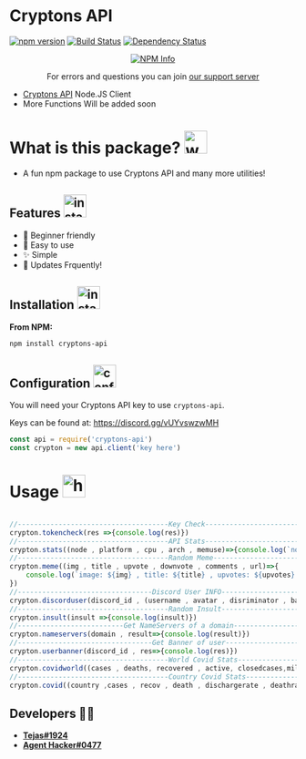 # Cryptons API
[![npm version](https://badge.fury.io/js/cryptons-api.svg)](https://www.npmjs.com/package/cryptons-api)
[![Build Status](https://travis-ci.org/AgentHackerYT/cryptons-api.svg?branch=main)](https://travis-ci.org/AgentHackerYT/cryptons-api)
[![Dependency Status](https://david-dm.org/AgentHackerYT/cryptons-api.svg)](https://david-dm.org/AgentHackerYT/cryptons-api)

<div align="center">
  <p>
    <a href="https://nodei.co/npm/cryptons-api
/"><img src="https://nodei.co/npm/cryptons-api.png?downloads=true&stars=true" alt="NPM Info" /></a>
  </p>
</div>

<div align="center">
 <p>
 For errors and questions you can join <a href="https://discord.gg/vUYvswzwMH">our support server</a></p>
</div>

- [Cryptons API](https://cryptons.ga/) Node.JS Client
- More Functions Will be added soon

# What is this package? <img src = "https://cdn.discordapp.com/emojis/854915298724282379.gif?v=1" alt="what" width=40>

- A fun npm package to use Cryptons API and many more utilities!

## Features <img src = "https://cdn.discordapp.com/emojis/815135700063879219.gif?v=1" alt="install" width=40>
- 🧑 Beginner friendly
- 🎉 Easy to use
- ✨ Simple
- 🔘 Updates Frquently!

## Installation <img src = "https://cdn.discordapp.com/emojis/852546107279147028.gif?v=1" alt="install" width=40>

**From NPM:**
```sh
npm install cryptons-api
```

## Configuration <img src = "https://cdn.discordapp.com/emojis/830498299584446494.gif?v=1" alt="config" width=40>

You will need your Cryptons API key to use `cryptons-api`.

Keys can be found at: https://discord.gg/vUYvswzwMH

```js
const api = require('cryptons-api')
const crypton = new api.client('key here')
```

# Usage <img src = "https://cdn.discordapp.com/emojis/837910195450937384.png?v=1" alt = "hmmm" width=40>
```js

//-------------------------------------Key Check-----------------------------------------\\
crypton.tokencheck(res =>{console.log(res)})
//-------------------------------------API Stats-----------------------------------------\\
crypton.stats((node , platform , cpu , arch , memuse)=>{console.log(`node: ${node}, platform: ${platform} , arch: ${arch} , memuse: ${memuse}`)})
//-------------------------------------Random Meme-----------------------------------------\\
crypton.meme((img , title , upvote , downvote , comments , url)=>{
    console.log(`image: ${img} , title: ${title} , upvotes: ${upvotes} , downvotes: ${downvotes} , comments: ${comments} , url: ${url}`)
})
//---------------------------------Discord User INFO-----------------------------------------\\
crypton.discorduser(discord_id , (username , avatar , disriminator , banner , banner_color , accent_color)=>{console.log(all things)})
//-------------------------------------Random Insult-----------------------------------------\\
crypton.insult(insult =>{console.log(insult)})
//--------------------------Get NameServers of a domain-----------------------------------------\\
crypton.nameservers(domain , result=>{console.log(result)})
//---------------------------------Get Banner of user-----------------------------------------\\
crypton.userbanner(discord_id , res=>{console.log(res)})
//-------------------------------------World Covid Stats-----------------------------------------\\
crypton.covidworld((cases , deaths, recovered , active, closedcases,mildcases, criticalcases)=>{console.log(cases + deaths + recovered + active + closedcases + mildcases + criticalcases)})
//-------------------------------------Country Covid Stats-----------------------------------------\\
crypton.covid((country ,cases , recov , death , dischargerate , deathrate , closed , flaglink) => {console.log(country + cases + recov + death + dischargerate + deathrate + closed + flaglink)})

```
## Developers 👨‍💻
- **[Tejas#1924](https://github.com/TajuModding)**
- **[Agent Hacker#0477](https://github.com/AgentHackerYT)**


